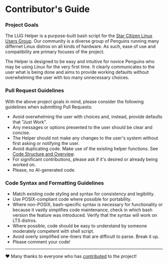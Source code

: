 # Contributor's Guide
### Project Goals
The LUG Helper is a purpose-built bash script for the [Star Citizen Linux Users Group](https://wiki.starcitizen-lug.org/). Our community is a diverse group of Penguins running many differnet Linux distros on all kinds of hardware. As such, ease of use and compatibility are primary focuses of the project.

The Helper is designed to be easy and intuitive for novice Penguins who may be using Linux for the very first time. It clearly communicates to the user what is being done and aims to provide working defaults without overwhelming the user with too many unnecessary choices.

### Pull Request Guidelines
With the above project goals in mind, please consider the following guidelines when submitting Pull Requests:
- Avoid overwhelming the user with choices and, instead, provide defaults that "Just Work".
- Any messages or options presented to the user should be clear and concise.
- The Helper should not make any changes to the user's system without first asking or notifying the user.
- Avoid duplicating code. Make use of the existing helper functions. See [Code Structure and Overview](https://github.com/starcitizen-lug/lug-helper/wiki/Code-Structure-and-Overview).
- For significant contributions, please ask if it's desired or already being worked on.
- Please, no AI-generated code.

### Code Syntax and Formatting Guidelines
- Match existing code styling and syntax for consistency and legibility.
- Use POSIX-compliant code where possible for portability.
- Where non-POSIX, bash-specific syntax is necessary for functionality or because it vastly simplifies code maintenance, check in which bash version the feature was introduced. Verify that the syntax will work on LTS distros.
- Where possible, code should be easy to understand by someone moderately competent with shell script.
- Avoid overly simplified one-liners that are difficult to parse. Break it up.
- Please comment your code!

--- 
❤️ Many thanks to everyone who has [contributed](https://github.com/starcitizen-lug/lug-helper/graphs/contributors) to the project!
